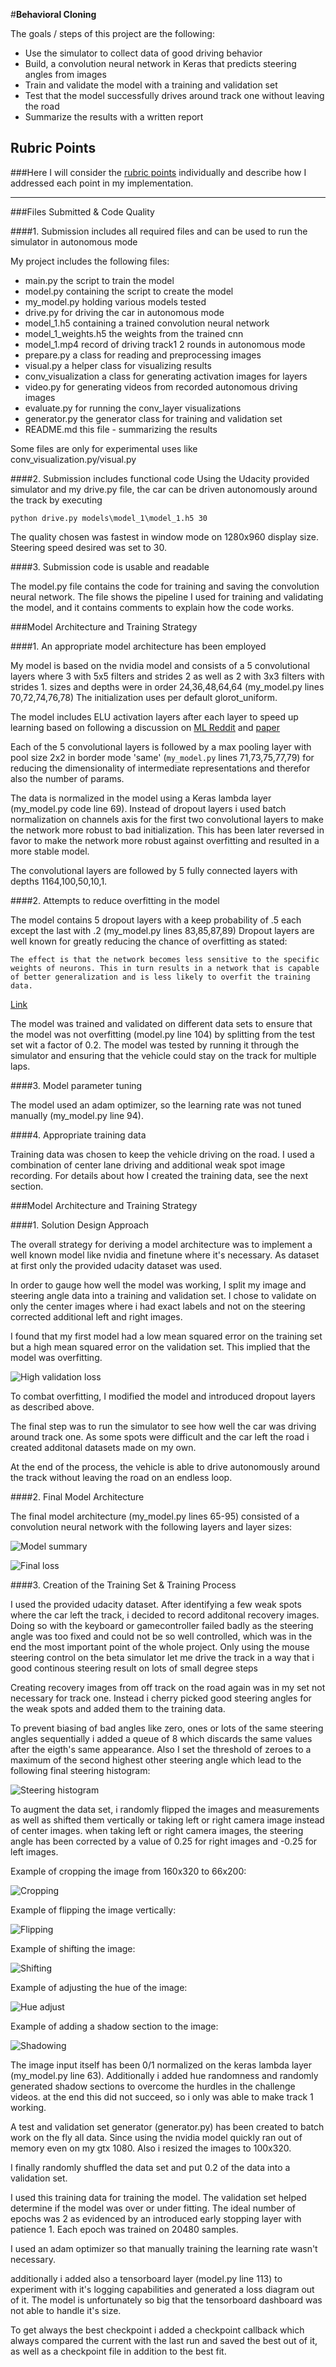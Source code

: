 #**Behavioral Cloning** 

The goals / steps of this project are the following:
* Use the simulator to collect data of good driving behavior
* Build, a convolution neural network in Keras that predicts steering angles from images
* Train and validate the model with a training and validation set
* Test that the model successfully drives around track one without leaving the road
* Summarize the results with a written report


[//]: # (Image References)
[image0]: ./models/model_1/model_1_summary.PNG "Model Summary"
[image1]: ./models/model_1/tb_losses.PNG "Final loss"
[image2]: ./models/model_1/equalized_shadowed.PNG "Equalized with shadows"
[image3]: ./models/model_1/high_validation_loss.png "High validation loss"
[image4]: ./models/model_1/cropping.PNG "Image Cropping"
[image5]: ./models/model_1/flipped.PNG "Flip Image"
[image6]: ./models/model_1/shifted.PNG "Shift Image"
[image7]: ./models/model_1/hueadjusted.PNG "Hue adjusted"
[image8]: ./models/model_1/shadowed.PNG "Shadowed image"
[image9]: ./models/model_1/model_1_hist.jpg "Steering Histogram"


## Rubric Points
###Here I will consider the [rubric points](https://review.udacity.com/#!/rubrics/432/view) individually and describe how I addressed each point in my implementation.  

---
###Files Submitted & Code Quality

####1. Submission includes all required files and can be used to run the simulator in autonomous mode

My project includes the following files:
* main.py the script to train the model
* model.py containing the script to create the model
* my_model.py holding various models tested
* drive.py for driving the car in autonomous mode
* model_1.h5 containing a trained convolution neural network
* model_1_weights.h5 the weights from the trained cnn
* model_1.mp4 record of driving track1 2 rounds in autonomous mode
* prepare.py a class for reading and preprocessing images
* visual.py a helper class for visualizing results
* conv_visualization a class for generating activation images for layers
* video.py for generating videos from recorded autonomous driving images
* evaluate.py for running the conv_layer visualizations
* generator.py the generator class for training and validation set
* README.md this file - summarizing the results

Some files are only for experimental uses like conv_visualization.py/visual.py

####2. Submission includes functional code
Using the Udacity provided simulator and my drive.py file, the car can be driven autonomously around the track by executing 
```
python drive.py models\model_1\model_1.h5 30
```

The quality chosen was fastest in window mode on 1280x960 display size. Steering speed desired was set to 30.

####3. Submission code is usable and readable

The model.py file contains the code for training and saving the convolution neural network. 
The file shows the pipeline I used for training and validating the model, and it contains comments to explain how the code works.

###Model Architecture and Training Strategy

####1. An appropriate model architecture has been employed

My model is based on the nvidia model and consists of a 5 convolutional layers where 3 with 5x5 filters and strides 2 as well as 2 with 3x3 filters with strides 1. sizes and depths were in order 24,36,48,64,64 (my_model.py lines 70,72,74,76,78) 
The initialization uses per default glorot_uniform.

The model includes ELU activation layers after each layer to speed up learning based on following a discussion on [ML Reddit](https://www.reddit.com/r/MachineLearning/comments/3u6ppw/exponential_linear_units_yielded_the_best/?st=izx2u5u9&sh=010a4b84)
and [paper](https://arxiv.org/abs/1511.07289)

Each of the 5 convolutional layers is followed by a max pooling layer with pool size 2x2 in border mode 'same' (`my_model.py` lines 71,73,75,77,79) for reducing the dimensionality of intermediate representations
and therefor also the number of params.

The data is normalized in the model using a Keras lambda layer (my_model.py code line 69).
Instead of dropout layers i used batch normalization on channels axis for the first two convolutional layers to make the network more robust to bad initialization.
This has been later reversed in favor to make the network more robust against overfitting and resulted in a more stable model.

The convolutional layers are followed by 5 fully connected layers with depths 1164,100,50,10,1.

####2. Attempts to reduce overfitting in the model

The model contains 5 dropout layers with a keep probability of .5 each except the last with .2 (my_model.py lines 83,85,87,89) 
Dropout layers are well known for greatly reducing the chance of overfitting as stated:

`The effect is that the network becomes less sensitive to the specific weights of neurons. This in turn results in a network that is capable of better generalization and is less likely to overfit the training data.`

 [Link](http://machinelearningmastery.com/dropout-regularization-deep-learning-models-keras/)

The model was trained and validated on different data sets to ensure that the model was not overfitting (model.py line 104) by splitting
from the test set wit a factor of 0.2.
The model was tested by running it through the simulator and ensuring that the vehicle could stay on the track for multiple laps.

####3. Model parameter tuning

The model used an adam optimizer, so the learning rate was not tuned manually (my_model.py line 94).

####4. Appropriate training data

Training data was chosen to keep the vehicle driving on the road. I used a combination of center lane driving and additional weak spot image recording.
For details about how I created the training data, see the next section. 

###Model Architecture and Training Strategy

####1. Solution Design Approach

The overall strategy for deriving a model architecture was to implement a well known model like nvidia and finetune where it's necessary.
As dataset at first only the provided udacity dataset was used.

In order to gauge how well the model was working, I split my image and steering angle data into a training and validation set. 
I chose to validate on only the center images where i had exact labels and not on the steering corrected additional left and right images.

I found that my first model had a low mean squared error on the training set but a high mean squared error on the validation set. This implied that the model was overfitting. 

![High validation loss][image3]

To combat overfitting, I modified the model and introduced dropout layers as described above.

The final step was to run the simulator to see how well the car was driving around track one. As some spots were difficult and the car left the road i
created additonal datasets made on my own.

At the end of the process, the vehicle is able to drive autonomously around the track without leaving the road on an endless loop.

####2. Final Model Architecture

The final model architecture (my_model.py lines 65-95) consisted of a convolution neural network with the following layers and layer sizes:

![Model summary][image0]

![Final loss][image1]

####3. Creation of the Training Set & Training Process

I used the provided udacity dataset. After identifying a few weak spots where the car left the track, i decided to record additonal recovery images.
Doing so with the keyboard or gamecontroller failed badly as the steering angle was too fixed and could not be so well controlled, which was 
in the end the most important point of the whole project. Only using the mouse steering control on the beta simulator let me 
drive the track in a way that i good continous steering result on lots of small degree steps

Creating recovery images from off track on the road again was in my set not necessary for track one. Instead i cherry picked good steering angles for the weak spots
and added them to the training data.

To prevent biasing of bad angles like zero, ones or lots of the same steering angles sequentially i added a queue of
8 which discards the same values after the eigth's same appearance. Also I set the threshold of zeroes to a maximum of the 
second highest other steering angle which lead to the following final steering histogram:

![Steering histogram][image9]


To augment the data set, i randomly flipped the images and measurements as well as shifted them vertically or taking left or right camera image instead
of center images. when taking left or right camera images, the steering angle has been corrected by a value of 0.25 for right images and -0.25 for left images.

Example of cropping the image from 160x320 to 66x200:

![Cropping][image4]

Example of flipping the image vertically:

![Flipping][image5]

Example of shifting the image:

![Shifting][image6]

Example of adjusting the hue of the image:

![Hue adjust][image7]

Example of adding a shadow section to the image:

![Shadowing][image8]

The image input itself has been 0/1 normalized on the keras lambda layer (my_model.py line 63).
Additionally i added hue randomness and randomly generated shadow sections to overcome the hurdles in the challenge videos. at the end this did not succeed,
so i only was able to make track 1 working.

A test and validation set generator (generator.py) has been created to batch work on the fly all data. Since using the nvidia model quickly ran out of memory
even on my gtx 1080. Also i resized the images to 100x320.

I finally randomly shuffled the data set and put 0.2 of the data into a validation set. 

I used this training data for training the model. The validation set helped determine if the model was over or under fitting. 
The ideal number of epochs was 2 as evidenced by an introduced early stopping layer with patience 1. Each epoch was trained on 20480 samples.

I used an adam optimizer so that manually training the learning rate wasn't necessary.

additionally i added also a tensorboard layer (model.py line 113) to experiment with it's logging capabilities and generated a loss diagram out of it.
The model is unfortunately so big that the tensorboard dashboard was not able to handle it's size.

To get always the best checkpoint i added a checkpoint callback which always compared the current with the last run and saved the best out of it, as
well as a checkpoint file in addition to the best fit.

